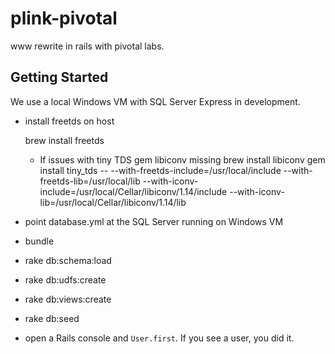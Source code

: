 plink-pivotal
=============

www rewrite in rails with pivotal labs.

Getting Started
---

We use a local Windows VM with SQL Server Express in development.

* install freetds on host

    brew install freetds

	- If issues with tiny TDS gem libiconv missing
		brew install libiconv
		gem install tiny_tds -- --with-freetds-include=/usr/local/include --with-freetds-lib=/usr/local/lib --with-iconv-include=/usr/local/Cellar/libiconv/1.14/include --with-iconv-lib=/usr/local/Cellar/libiconv/1.14/lib

* point database.yml at the SQL Server running on Windows VM

* bundle

* rake db:schema:load

* rake db:udfs:create

* rake db:views:create

* rake db:seed

* open a Rails console and `User.first`. If you see a user, you did it.
